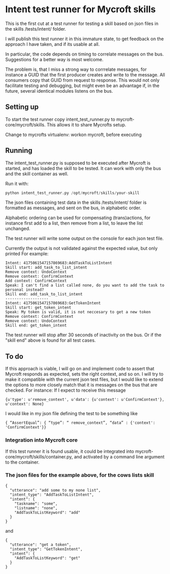 # Intent test runner for Mycroft skills

This is the first cut at a test runner for testing a skill based on json files in the skills /tests/intent/ folder. 

I will publish this test runner it in this immature state, to get feedback on the approach I have taken, and if its usable at all.

In particular, the code depends on timing to correlate messages on the bus. Suggestions for a better way is most welcome.

The problem is, that I miss a strong way to corrrelate messages, for instance a GUID that the first producer creates and write to the message. All consumers copy that GUID from request to response. This would not only facilitate testing and debugging, but might even be an advantage if, in the future, several identical modules listens on the bus.



## Setting up
To start the test runner copy intent_test_runner.py to mycroft-core/mycroft/skills. This allows it to share Mycrofts setup.

Change to mycrofts virtualenv: workon mycroft, before executing



## Running 
The intent_test_runner.py is supposed to be executed after Mycroft is started, and has loaded the skill to be tested. It can work with only the bus and the skill container as well. 

Run it with: 
```python
python intent_test_runner.py /opt/mycroft/skills/your-skill
```

The json files containing test data in the skills /tests/intent/ 
folder is formatted as messages, and sent on the bus, in alphabetic order. 

Alphabetic ordering can be used for compensating (trans)actions, for instance first add to a list, then remove from a list, to leave the list unchanged.

The test runner will write some output on the console for each json test file.

Currently the output is not validated against the expected value, but only printed
For example:
```
Intent: 4175061547157869683:AddTaskToListIntent
Skill start: add_task_to_list_intent
Remove context: UndoContext
Remove context: ConfirmContext
Add context: ConfirmContext
Speak: I can't find a list called none, do you want to add the task to personal instead?
Skill end: add_task_to_list_intent
-------------------
Intent: 4175061547157869683:GetTokenIntent
Skill start: get_token_intent
Speak: My token is valid, it is not neccesary to get a new token
Remove context: ConfirmContext
Remove context: UndoContext
Skill end: get_token_intent
```

The test runner will stop after 30 seconds of inactivity on the bus. Or if the "skill end" above is found for all test cases.

## To do
If this approach is viable, I will go on and implement code to assert that Mycroft responds as expected, sets the right context, and so on.
I will try to make it compatible with the current json test files, but I would like to extend the options to more closely match that it is messages on the bus that are checked.
For instance: 
If I expect to receive this message 
```
{u'type': u'remove_context', u'data': {u'context': u'ConfirmContext'}, u'context': None}
```
I would like in my json file defining the test to be something like
```
{ “AssertEqual”: { “type”: “ remove_context”, “data” : {'context': 'ConfirmContext'}}
```


### Integration into Mycroft core
If this test runner it is found usable, it could be integrated 
into mycroft-core/mycroft/skills/container.py, and activated 
by a command line argument to the container.
 
### The json files for the example above, for the cows lists skill
```
{
  "utterance": "add some to my none list",
  "intent_type": "AddTaskToListIntent",
  "intent": {
    "taskname": "some",
    "listname": "none",
    "AddTaskToListKeyword": "add"
  }
}
```
and
```
{
  "utterance": "get a token",
  "intent_type": "GetTokenIntent",
  "intent": {
    "AddTaskToListKeyword": "get"
  }
}
```
